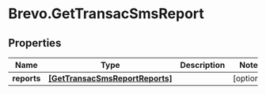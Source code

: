 # Brevo.GetTransacSmsReport

## Properties
Name | Type | Description | Notes
------------ | ------------- | ------------- | -------------
**reports** | [**[GetTransacSmsReportReports]**](GetTransacSmsReportReports.md) |  | [optional] 


